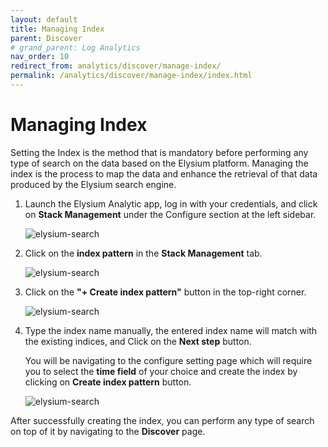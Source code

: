 ```yaml
---
layout: default
title: Managing Index
parent: Discover
# grand_parent: Log Analytics
nav_order: 10
redirect_from: analytics/discover/manage-index/
permalink: /analytics/discover/manage-index/index.html
---
```


# Managing Index

Setting the Index is the method that is mandatory before performing any type of search on the data based on the Elysium platform. Managing the index is the process to map the data and enhance the retrieval of that data produced by the Elysium search engine.

1. Launch the Elysium Analytic app, log in with your credentials, and click on __Stack Management__ under the Configure section at the left sidebar.

    ![elysium-search]({{site.baseurl}}/images/elysium-search/image9.jpg)

2. Click on the __index pattern__ in the __Stack Management__ tab.

    ![elysium-search]({{site.baseurl}}/images/elysium-search/image6.jpg)

3. Click on the __"+ Create index pattern"__ button in the top-right corner.

    ![elysium-search]({{site.baseurl}}/images/elysium-search/image5.jpg)

4. Type the index name manually, the entered index name will match with the existing indices, and Click on the __Next step__ button.

    You will be navigating to the configure setting page which will require you to select the __time field__ of your choice and create the index by clicking on __Create index pattern__ button.

    ![elysium-search]({{site.baseurl}}/images/elysium-search/image3.gif)

After successfully creating the index, you can perform any type of search on top of it by navigating to the __Discover__ page.

